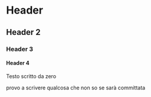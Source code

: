 # Header
## Header 2
### Header 3
#### Header 4

Testo scritto da zero


provo a scrivere qualcosa che non so se sarà committata
